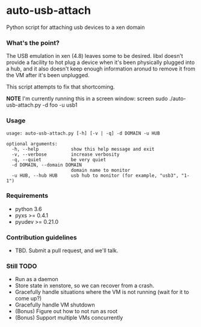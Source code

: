 # auto-usb-attach #

Python script for attaching usb devices to a xen domain

### What's the point? ###

The USB emulation in xen (4.8) leaves some to be desired.  libxl doesn't provide a facility
to hot plug a device when it's been physically plugged into a hub, and it also doesn't keep
enough information aronud to remove it from the VM after it's been unplugged.

This script attempts to fix that shortcoming.


**NOTE** I'm currently running this in a screen window:
    screen sudo ./auto-usb-attach.py -d foo -u usb1

### Usage ###

    usage: auto-usb-attach.py [-h] [-v | -q] -d DOMAIN -u HUB
    
    optional arguments:
      -h, --help            show this help message and exit
      -v, --verbose         increase verbosity
      -q, --quiet           be very quiet
      -d DOMAIN, --domain DOMAIN
                            domain name to monitor
      -u HUB, --hub HUB     usb hub to monitor (for example, "usb3", "1-1")


### Requirements ###

* python 3.6
* pyxs >= 0.4.1
* pyudev >= 0.21.0

### Contribution guidelines ###

* TBD.  Submit a pull request, and we'll talk.

### Still TODO ###

* Run as a daemon
* Store state in xenstore, so we can recover from a crash.
* Gracefully handle situations where the VM is not running (wait for it to come up?)
* Gracefully handle VM shutdown
* (Bonus) Figure out how to not run as root
* (Bonus) Support multiple VMs concurrently
